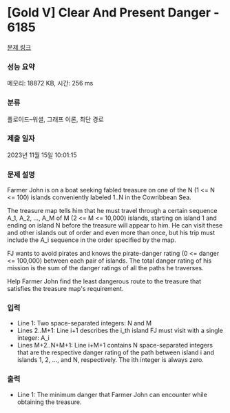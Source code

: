 # [Gold V] Clear And Present Danger - 6185 

[문제 링크](https://www.acmicpc.net/problem/6185) 

### 성능 요약

메모리: 18872 KB, 시간: 256 ms

### 분류

플로이드–워셜, 그래프 이론, 최단 경로

### 제출 일자

2023년 11월 15일 10:01:15

### 문제 설명

<p>Farmer John is on a boat seeking fabled treasure on one of the N (1 <= N <= 100) islands conveniently labeled 1..N in the Cowribbean Sea.</p>

<p>The treasure map tells him that he must travel through a certain sequence A_1, A_2, ..., A_M of M (2 <= M <= 10,000) islands, starting on island 1 and ending on island N before the treasure will appear to him. He can visit these and other islands out of order and even more than once, but his trip must include the A_i sequence in the order specified by the map.</p>

<p>FJ wants to avoid pirates and knows the pirate-danger rating (0 <= danger <= 100,000) between each pair of islands. The total danger rating of his mission is the sum of the danger ratings of all the paths he traverses.</p>

<p>Help Farmer John find the least dangerous route to the treasure that satisfies the treasure map's requirement.</p>

### 입력 

 <ul>
	<li>Line 1: Two space-separated integers: N and M</li>
	<li>Lines 2..M+1: Line i+1 describes the i_th island FJ must visit with a single integer: A_i</li>
	<li>Lines M+2..N+M+1: Line i+M+1 contains N space-separated integers that are the respective danger rating of the path between island i and islands 1, 2, ..., and N, respectively. The ith integer is always zero.</li>
</ul>

<p> </p>

### 출력 

 <ul>
	<li>Line 1: The minimum danger that Farmer John can encounter while obtaining the treasure.</li>
</ul>

